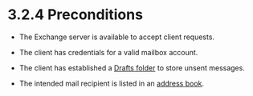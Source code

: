 <html dir="LTR" xmlns:mshelp="http://msdn.microsoft.com/mshelp" xmlns:ddue="http://ddue.schemas.microsoft.com/authoring/2003/5" xmlns:xlink="http://www.w3.org/1999/xlink" xmlns:tool="http://www.microsoft.com/tooltip">
    <head>
        <meta http-equiv="Content-Type" content="text/html; CHARSET=utf-8"></meta>
        <meta name="save" content="history"></meta>
        <title>3.2.4 Preconditions</title>
        <xml>
            <mshelp:toctitle title="3.2.4 Preconditions"></mshelp:toctitle>
            <mshelp:rltitle title="[MS-OXPROTO]: Preconditions"></mshelp:rltitle>
            <mshelp:keyword index="A" term="a8d844c9-6981-4254-a602-e9c534cd2a29"></mshelp:keyword>
            <mshelp:attr name="DCSext.ContentType" value="open specification"></mshelp:attr>
            <mshelp:attr name="AssetID" value="a8d844c9-6981-4254-a602-e9c534cd2a29"></mshelp:attr>
            <mshelp:attr name="TopicType" value="kbRef"></mshelp:attr>
            <mshelp:attr name="DCSext.Title" value="[MS-OXPROTO]: Preconditions" />
        </xml>
    </head>
    <body>
        <div id="header">
            <h1 class="heading">3.2.4 Preconditions</h1>
        </div>
        <div id="mainSection">
            <div id="mainBody">
                <div id="allHistory" class="saveHistory"></div>
                <div id="sectionSection0" class="section" name="collapseableSection">
                    

<ul><li><p><span><span> 
</span></span>The Exchange server is available to accept client requests.</p>

</li><li><p><span><span> 
</span></span>The client has credentials for a valid mailbox account.</p>

</li><li><p><span><span> 
</span></span>The client has established a <a href="f888c37a-d994-4b91-96a5-e88cfbd66bd6.htm#gt_97c27c06-f5e7-4eae-a54e-1839d41f69dc">Drafts folder</a> to store
unsent messages.</p>

</li><li><p><span><span> 
</span></span>The intended mail recipient is listed in an <a href="f888c37a-d994-4b91-96a5-e88cfbd66bd6.htm#gt_d16f7b78-c5a6-48f4-9e0f-3b205b5598b5">address book</a>.</p>

</li></ul>
                </div>
            </div>
        </div>
    </body>
</html>